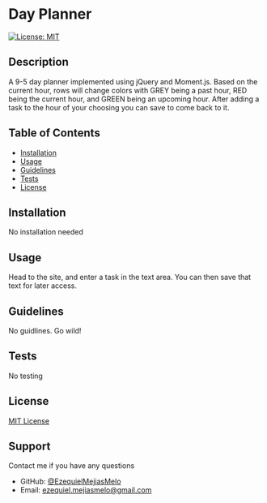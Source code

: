 # Day Planner
  [![License: MIT](https://img.shields.io/badge/license-MIT-blue.svg)](https://opensource.org/licenses/MIT)
  
  ## Description
  
  A 9-5 day planner implemented using jQuery and Moment.js. Based on the current hour, rows will change colors with GREY being a past hour, RED being the current hour, and GREEN being an upcoming hour. After adding a task to the hour of your choosing you can save to come back to it.
  
  ## Table of Contents
  * [Installation](#installation)
  * [Usage](#usage)
  * [Guidelines](#guidelines)
  * [Tests](#tests)
  * [License](#license)
    
## Installation
    
No installation needed
    
## Usage
    
Head to the site, and enter a task in the text area. You can then save that text for later access.
    
## Guidelines
    
No guidlines. Go wild!
    
## Tests
    
No testing
  
  ## License
  
  [MIT License](https://opensource.org/licenses/MIT)
  
  ## Support
  
  Contact me if you have any questions
  - GitHub: [@EzequielMejiasMelo](https://github.com/EzequielMejiasMelo)
  - Email: [ezequiel.mejiasmelo@gmail.com](ezequiel.mejiasmelo@gmail.com)